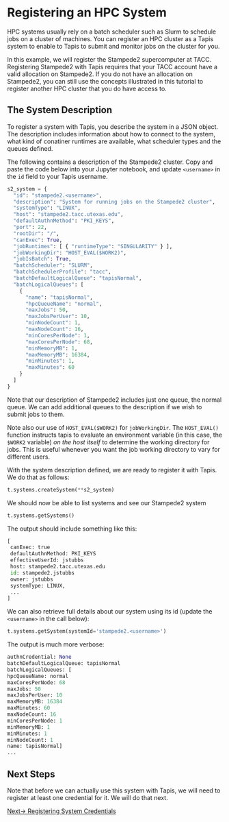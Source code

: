# Registering an HPC System
HPC systems usually rely on a batch scheduler such as Slurm to schedule jobs on a cluster
of machines. You can register an HPC cluster as a Tapis system to enable to Tapis to 
submit and monitor jobs on the cluster for you.

In this example, we will register the Stampede2 supercomputer at TACC. Registering 
Stampede2 with Tapis requires that your TACC account have a valid allocation on 
Stampede2. If you do not have an allocation on Stampede2, you can still use the concepts
illustrated in this tutorial to register another HPC cluster that you do have access to.

## The System Description 
To register a system with Tapis, you describe the system in a JSON object. The description
includes information about how to connect to the system, what kind of conatiner runtimes
are available, what scheduler types and the queues defined.

The following contains a description of the Stampede2 cluster. Copy and paste the code
below into your Jupyter notebook, and update `<username>` in the `id` field to your
Tapis username.

```python
s2_system = {
  "id": "stampede2.<username>",
  "description": "System for running jobs on the Stampede2 cluster",
  "systemType": "LINUX",
  "host": "stampede2.tacc.utexas.edu",
  "defaultAuthnMethod": "PKI_KEYS",
  "port": 22,
  "rootDir": "/",
  "canExec": True,
  "jobRuntimes": [ { "runtimeType": "SINGULARITY" } ],
  "jobWorkingDir": "HOST_EVAL($WORK2)",
  "jobIsBatch": True,
  "batchScheduler": "SLURM",
  "batchSchedulerProfile": "tacc",
  "batchDefaultLogicalQueue": "tapisNormal",
  "batchLogicalQueues": [
    {
      "name": "tapisNormal",
      "hpcQueueName": "normal",
      "maxJobs": 50,
      "maxJobsPerUser": 10,
      "minNodeCount": 1,
      "maxNodeCount": 16,
      "minCoresPerNode": 1,
      "maxCoresPerNode": 68,
      "minMemoryMB": 1,
      "maxMemoryMB": 16384,
      "minMinutes": 1,
      "maxMinutes": 60
    }
  ]
}
```
Note that our description of Stampede2 includes just one queue, the normal queue. We can
add additional queues to the description if we wish to submit jobs to them.

Note also our use of `HOST_EVAL($WORK2)` for `jobWorkingDir`. The `HOST_EVAL()` function
instructs tapis to evaluate an environment variable (in this case, the `$WORK2` variable)
_on the host itself_ to determine the working directory for jobs. This is useful 
whenever you want the job working directory to vary for different users.

With the system description defined, we are ready to register it with Tapis. We do that
as follows:

```python
t.systems.createSystem(**s2_system)
```

We should now be able to list systems and see our Stampede2 system

```python
t.systems.getSystems()
```

The output should include something like this:
```python
[
 canExec: true
 defaultAuthnMethod: PKI_KEYS
 effectiveUserId: jstubbs
 host: stampede2.tacc.utexas.edu
 id: stampede2.jstubbs
 owner: jstubbs
 systemType: LINUX,
 ...
]
```

We can also retrieve full details about our system using its id (update the `<username>`
in the call below):

```python
t.systems.getSystem(systemId='stampede2.<username>')
```

The output is much more verbose:

```python
authnCredential: None
batchDefaultLogicalQueue: tapisNormal
batchLogicalQueues: [
hpcQueueName: normal
maxCoresPerNode: 68
maxJobs: 50
maxJobsPerUser: 10
maxMemoryMB: 16384
maxMinutes: 60
maxNodeCount: 16
minCoresPerNode: 1
minMemoryMB: 1
minMinutes: 1
minNodeCount: 1
name: tapisNormal]
...
```

## Next Steps
Note that before we can actually use this system with Tapis, we will need to register
at least one credential for it. We will do that next.

[Next-> Registering System Credentials](credential.md)
